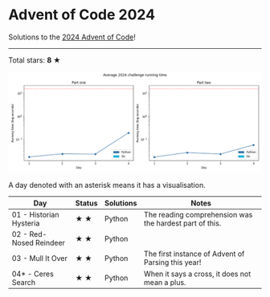 # Advent of Code 2024

Solutions to the [2024 Advent of Code](https://adventofcode.com/2024)!

---

Total stars: **8 ★**

![Benchmark graph](./benchmark-graph.png)

<!-- ★ ☆ ✗ -->

A day denoted with an asterisk means it has a visualisation.

| Day                                 | Status | Solutions            | Notes |
|-------------------------------------|--------|----------------------|-------|
| 01 - Historian Hysteria             | ★ ★   | Python               | The reading comprehension was the hardest part of this. |
| 02 - Red-Nosed Reindeer             | ★ ★   | Python               ||
| 03 - Mull It Over                   | ★ ★   | Python               | The first instance of Advent of Parsing this year! |
| 04* - Ceres Search                  | ★ ★   | Python               | When it says a cross, it does not mean a plus. |